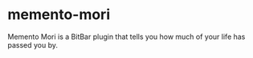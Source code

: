 # memento-mori
Memento Mori is a BitBar plugin that tells you how much of your life has passed you by.
